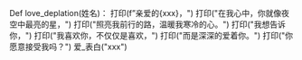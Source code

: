 Def love_deplation(姓名)：
打印(f”亲爱的{xxx}，")
打印("在我心中，你就像夜空中最亮的星，")
打印("照亮我前行的路，温暖我寒冷的心。")
打印("我想告诉你，")
打印("我喜欢你，不仅仅是喜欢，")
打印("而是深深的爱着你。")
打印("你愿意接受我吗？")
爱_表白("xxx")

